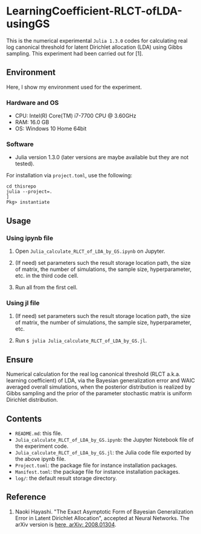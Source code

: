 # LearningCoefficient-RLCT-ofLDA-usingGS


This is the numerical experimental `Julia 1.3.0` codes for calculating real log canonical threshold for latent Dirichlet allocation (LDA) using Gibbs sampling.  This experiment had been carried out for [1].

## Environment

Here, I show my environment used for the experiment.

### Hardware and OS

* CPU: Intel(R) Core(TM) i7-7700 CPU @ 3.60GHz
* RAM: 16.0 GB
* OS: Windows 10 Home 64bit

### Software

* Julia version 1.3.0 (later versions are maybe available but they are not tested).

For installation via `project.toml`, use the following:
```shell
cd thisrepo
julia --project=.
]
Pkg> instantiate
```

## Usage

### Using ipynb file

1. Open `Julia_calculate_RLCT_of_LDA_by_GS.ipynb` on Jupyter.

2. (If need) set parameters such the result storage location path, the size of matrix, the number of simulations, the sample size, hyperparameter, etc. in the third code cell.

3. Run all from the first cell.

### Using jl file

1. (If need) set parameters such the result storage location path, the size of matrix, the number of simulations, the sample size, hyperparameter, etc.

2. Run ```$ julia Julia_calculate_RLCT_of_LDA_by_GS.jl```.

## Ensure

Numerical calculation for the real log canonical threshold (RLCT a.k.a. learning coefficient) of LDA, via the Bayesian generalization error and WAIC averaged overall simulations, when the posterior distribution is realized by Gibbs sampling and the prior of the parameter stochastic matrix is uniform Dirichlet distribution.

## Contents

* `README.md`: this file.
* `Julia_calculate_RLCT_of_LDA_by_GS.ipynb`: the Jupyter Notebook file of the experiment code.
* `Julia_calculate_RLCT_of_LDA_by_GS.jl`: the Julia code file exported by the above ipynb file.
* `Project.toml`: the package file for instance installation packages.
* `Manifest.toml`: the package file for instance installation packages.
* `log/`: the default result storage directory.

## Reference

1. Naoki Hayashi. "The Exact Asymptotic Form of Bayesian Generalization Error in Latent Dirichlet Allocation", accepted at Neural Networks. The arXiv version is [here, arXiv: 2008.01304](https://arxiv.org/abs/2008.01304).


